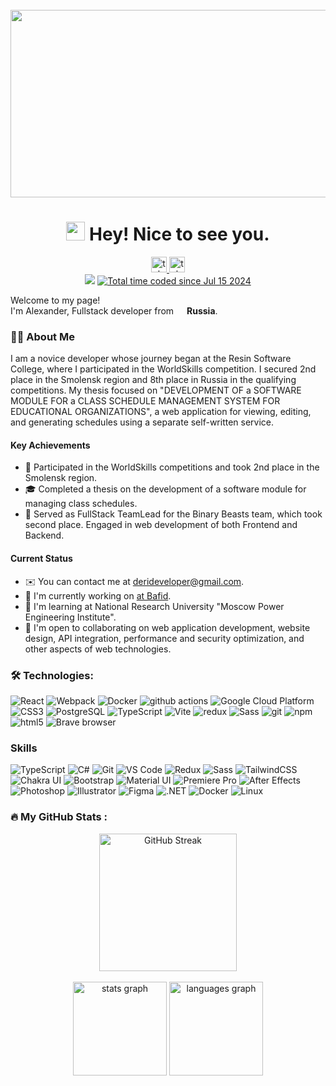 <br clear="both">

<div align="center">
    <img height="300" width="600" src="https://user-images.githubusercontent.com/74038190/225813708-98b745f2-7d22-48cf-9150-083f1b00d6c9.gif" />
</div>

<h1 align="center"><img src="https://emojis.slackmojis.com/emojis/images/1531849430/4246/blob-sunglasses.gif?1531849430" width="30"/> Hey! Nice to see you.</h1>

<div align="center">
    <a href="https://t.me/GulidovAlexander" target="_blank">
        <img src="https://img.shields.io/static/v1?message=Telegram&logo=telegram&label=&color=2CA5E0&logoColor=white&labelColor=&style=for-the-badge" height="25" alt="telegram logo" />
    </a>
	<a href="https://t.me/GulidovAlexanderDev" target="_blank">
        <img src="https://img.shields.io/static/v1?message=Telegram Dev Blog&logo=telegram&label=&color=2CA5E0&logoColor=white&labelColor=&style=for-the-badge" height="25" alt="telegram logo" />
    </a>
</div>

<div align="center">
    <img src="https://visitor-badge.laobi.icu/badge?page_id=gulidovalexander.gulidovalexander&" />
    <a href="https://wakatime.com/@3311d9e6-b97e-4f7a-824d-27ab49a3d2bb">
	    <img src="https://wakatime.com/badge/user/3311d9e6-b97e-4f7a-824d-27ab49a3d2bb.svg" alt="Total time coded since Jul 15 2024" />
    </a>
</div>

<p>Welcome to my page! </br> I'm Alexander, Fullstack developer from <img src="https://cdn-icons-png.flaticon.com/512/4628/4628645.png" width="13"/> <b>Russia</b>.</p>

<h3 align="left">👩‍💻 About Me</h3>

<p align="left">
    I am a novice developer whose journey began at the Resin Software College, where I participated in the WorldSkills competition. I secured 2nd place in the Smolensk region and 8th place in Russia in the qualifying competitions. My thesis focused on "DEVELOPMENT OF a SOFTWARE MODULE FOR a CLASS SCHEDULE MANAGEMENT SYSTEM FOR EDUCATIONAL ORGANIZATIONS", a web application for viewing, editing, and generating schedules using a separate self-written service.
</p>

<h4>Key Achievements</h4>
<ul>
    <li>🥈 Participated in the WorldSkills competitions and took 2nd place in the Smolensk region.</li>
    <li>🎓 Completed a thesis on the development of a software module for managing class schedules.</li>
    <li>🚀 Served as FullStack TeamLead for the Binary Beasts team, which took second place. Engaged in web development of both Frontend and Backend.</li>
</ul>

<h4>Current Status</h4>
<ul>
    <li>✉️ You can contact me at <a href="mailto:derideveloper@gmail.com">derideveloper@gmail.com</a>.</li>
    <li>🚀 I'm currently working on <a href="http://bafid.com">at Bafid</a>.</li>
    <li>🧠 I'm learning at National Research University "Moscow Power Engineering Institute".</li>
    <li>🤝 I'm open to collaborating on web application development, website design, API integration, performance and security optimization, and other aspects of web technologies.</li>
</ul>

<h3 align="left">🛠 Technologies:</h3>

<div align="left">
    <img alt="React" src="https://img.shields.io/badge/-React-45b8d8?style=flat-square&logo=react&logoColor=white" />
    <img alt="Webpack" src="https://img.shields.io/badge/-Webpack-8DD6F9?style=flat-square&logo=webpack&logoColor=white" />
    <img alt="Docker" src="https://img.shields.io/badge/-Docker-46a2f1?style=flat-square&logo=docker&logoColor=white" />
    <img alt="github actions" src="https://img.shields.io/badge/-Github_Actions-2088FF?style=flat-square&logo=github-actions&logoColor=white" />
    <img alt="Google Cloud Platform" src="https://img.shields.io/badge/-Google_Cloud_Platform-1a73e8?style=flat-square&logo=google-cloud&logoColor=white" />
    <img alt="CSS3" src="https://img.shields.io/badge/-CSS3-1572B6?style=flat-square&logo=css3&logoColor=white" />
    <img alt="PostgreSQL" src="https://img.shields.io/badge/-PostgreSQL-336791?style=flat-square&logo=postgresql&logoColor=white" />
    <img alt="TypeScript" src="https://img.shields.io/badge/-TypeScript-007ACC?style=flat-square&logo=typescript&logoColor=white" />
    <img alt="Vite" src="https://img.shields.io/badge/-Vite-646CFF?style=flat-square&logo=vite&logoColor=white" />
    <img alt="redux" src="https://img.shields.io/badge/-Redux-764ABC?style=flat-square&logo=redux&logoColor=white" />
    <img alt="Sass" src="https://img.shields.io/badge/-Sass-CC6699?style=flat-square&logo=sass&logoColor=white" />
    <img alt="git" src="https://img.shields.io/badge/-Git-F05032?style=flat-square&logo=git&logoColor=white" />
    <img alt="npm" src="https://img.shields.io/badge/-NPM-CB3837?style=flat-square&logo=npm&logoColor=white" />
    <img alt="html5" src="https://img.shields.io/badge/-HTML5-E34F26?style=flat-square&logo=html5&logoColor=white" />
    <img alt="Brave browser" src="https://img.shields.io/badge/-Brave_Browser-FB542B?style=flat-square&logo=brave&logoColor=white" />
</div>

<h3>Skills</h3>

<div align="left">
    <img alt="TypeScript" src="https://img.shields.io/badge/-TypeScript-007ACC?style=flat-square&logo=typescript&logoColor=white" />
    <img alt="C#" src="https://img.shields.io/badge/-C%23-239120?style=flat-square&logo=c-sharp&logoColor=white" />
    <img alt="Git" src="https://img.shields.io/badge/-Git-F05032?style=flat-square&logo=git&logoColor=white" />
    <img alt="VS Code" src="https://img.shields.io/badge/-VS_Code-007ACC?style=flat-square&logo=visual-studio-code&logoColor=white" />
    <img alt="Redux" src="https://img.shields.io/badge/-Redux-764ABC?style=flat-square&logo=redux&logoColor=white" />
    <img alt="Sass" src="https://img.shields.io/badge/-Sass-CC6699?style=flat-square&logo=sass&logoColor=white" />
    <img alt="TailwindCSS" src="https://img.shields.io/badge/-TailwindCSS-38B2AC?style=flat-square&logo=tailwind-css&logoColor=white" />
    <img alt="Chakra UI" src="https://img.shields.io/badge/-Chakra_UI-319795?style=flat-square&logo=chakra-ui&logoColor=white" />
    <img alt="Bootstrap" src="https://img.shields.io/badge/-Bootstrap-7952B3?style=flat-square&logo=bootstrap&logoColor=white" />
    <img alt="Material UI" src="https://img.shields.io/badge/-Material_UI-0081CB?style=flat-square&logo=material-ui&logoColor=white" />
    <img alt="Premiere Pro" src="https://img.shields.io/badge/-Premiere_Pro-9999FF?style=flat-square&logo=adobe-premiere-pro&logoColor=white" />
    <img alt="After Effects" src="https://img.shields.io/badge/-After_Effects-9999FF?style=flat-square&logo=adobe-after-effects&logoColor=white" />
    <img alt="Photoshop" src="https://img.shields.io/badge/-Photoshop-31A8FF?style=flat-square&logo=adobe-photoshop&logoColor=white" />
    <img alt="Illustrator" src="https://img.shields.io/badge/-Illustrator-FF9A00?style=flat-square&logo=adobe-illustrator&logoColor=white" />
    <img alt="Figma" src="https://img.shields.io/badge/-Figma-F24E1E?style=flat-square&logo=figma&logoColor=white" />
    <img alt=".NET" src="https://img.shields.io/badge/-.NET-512BD4?style=flat-square&logo=dotnet&logoColor=white" />
    <img alt="Docker" src="https://img.shields.io/badge/-Docker-2496ED?style=flat-square&logo=docker&logoColor=white" />
    <img alt="Linux" src="https://img.shields.io/badge/-Linux-FCC624?style=flat-square&logo=linux&logoColor=black" />
</div>

<h3 align="left">🔥 My GitHub Stats :</h3>

<div align="center">
    <a href="https://git.io/streak-stats"><img src="https://streak-stats.demolab.com?user=GulidovAlexander&theme=tokyonight-duo&hide_border=false&border_radius=5&order=3" height="220" alt="GitHub Streak" /></a>
</div>

<br/>

<div align="center">
    <img src="https://github-readme-stats.vercel.app/api?username=GulidovAlexander&hide_title=false&hide_rank=false&show_icons=true&include_all_commits=true&count_private=true&disable_animations=false&theme=dracula&locale=en&hide_border=false&order=1" height="150" alt="stats graph" />
    <img src="https://github-readme-stats.vercel.app/api/top-langs?username=GulidovAlexander&locale=en&hide_title=false&layout=compact&card_width=320&langs_count=5&theme=dracula&hide_border=false&order=2" height="150" alt="languages graph" />
</div>
